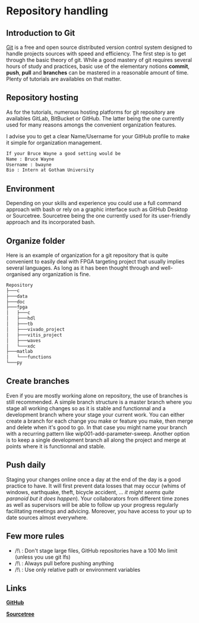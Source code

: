 # Repository handling

## Introduction to Git

[Git](https://git-scm.com) is a free and open source distributed version control system designed to handle projects sources with speed and efficiency. The first step is to get through the basic theory of git. While a good mastery of git requires several hours of study and practices, basic use of the elementary notions **commit**, **push**, **pull** and **branches** can be mastered in a reasonable amount of time. Plenty of tutorials are availables on that matter.

## Repository hosting

As for the tutorials, numerous hosting platforms for git repository are availables GitLab, BitBucket or GitHub. The latter being the one currently used for many reasons amongs the convenient organization features.

I advise you to get a clear Name/Username for your GitHub profile to make it simple for organization management.

```Bash
If your Bruce Wayne a good setting would be
Name : Bruce Wayne
Username : bwayne
Bio : Intern at Gotham University
```

## Environment

Depending on your skills and experience you could use a full command approach with bash or rely on a graphic interface such as GitHub Desktop or Sourcetree. Sourcetree being the one currently used for its user-friendly approach and its incorporated bash.

## Organize folder

Here is an example of organization for a git repository that is quite convenient to easily deal with FPGA targeting project that usually implies several languages. As long as it has been thought through and well-organised any organization is fine.

```Bash
Repository
├───c
├───data
├───doc
├───fpga
│   ├───c
│   ├───hdl
│   ├───tb
│   ├───vivado_project
│   ├───vitis_project
│   ├───waves
│   └───xdc
├───matlab
│   └───functions
└───py
```

## Create branches

Even if you are mostly working alone on repository, the use of branches is still recommended. A simple branch structure is a master branch where you stage all working changes so as it is stable and functionnal and a development branch where your stage your current work. You can either create a branch for each change you make or feature you make, then merge and delete when it's good to go. In that case you might name your branch with a recurring pattern like wip001-add-parameter-sweep. Another option is to keep a single development branch all along the project and merge at points where it is functionnal and stable.

## Push daily

Staging your changes online once a day at the end of the day is a good practice to have. It will first prevent data losses that may occur (whims of windows, earthquake, theft, bicycle accident, ... _it might seems quite paranoid but it does happen_). Your collaborators from different time zones as well as supervisors will be able to follow up your progress regularly facilitating meetings and advicing. Moreover, you have access to your up to date sources almost everywhere.

## Few more rules

* /!\ : Don't stage large files, GitHub repositories have a 100 Mo limit (unless you use git lfs)
* /!\ : Always pull before pushing anything
* /!\ : Use only relative path or environment variables

## Links

[**GitHub**](https://github.com/)

[**Sourcetree**](https://www.sourcetreeapp.com/)